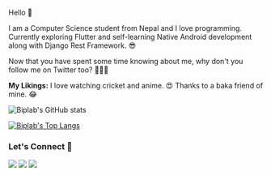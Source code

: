 Hello 👋

I am a Computer Science student from Nepal and I love programming. 
Currently exploring Flutter and self-learning Native Android development along with Django Rest Framework. 😎

Now that you have spent some time knowing about me, why don't you follow me on Twitter too? 👀👀👀 

**My Likings:** I love watching cricket and anime. 😍 Thanks to a baka friend of mine. 😂



![Biplab's GitHub stats](https://github-readme-stats.vercel.app/api?username=Biplab-Dutta&show_icons=true&theme=radical)

[![Biplab's Top Langs](https://github-readme-stats.vercel.app/api/top-langs/?username=Biplab-Dutta&layout=compact&theme=radical)](https://github.com/anuraghazra/github-readme-stats)

### Let's Connect 🔗

[![](https://img.shields.io/badge/facebook-%230077B5.svg?&style=for-the-badge&logo=facebook&logoColor=white&color=4267B2)](https://www.facebook.com/biplab.dutta.55)
[![](https://img.shields.io/badge/linkedin-%230077B5.svg?&style=for-the-badge&logo=linkedin&logoColor=white0e76a8)](https://www.linkedin.com/in/biplab-dutta-43774717a/)
[![](https://img.shields.io/badge/twitter-%230077B5.svg?&style=for-the-badge&logo=twitter&logoColor=white&color=00acee)](https://twitter.com/b_plab98)
